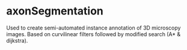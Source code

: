 # axonSegmentation
Used to create semi-automated instance annotation of 3D microscopy images. Based on curvilinear filters followed by modified search (A* & dijkstra). 
